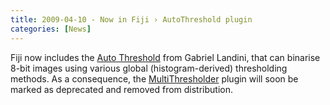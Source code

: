 ```yaml
---
title: 2009-04-10 - Now in Fiji › AutoThreshold plugin
categories: [News]
---
```


Fiji now includes the [Auto Threshold](/plugins/auto-threshold) from Gabriel Landini, that can binarise 8-bit images using various global (histogram-derived) thresholding methods. As a consequence, the [MultiThresholder](/plugins/multithresholder) plugin will soon be marked as deprecated and removed from distribution.


